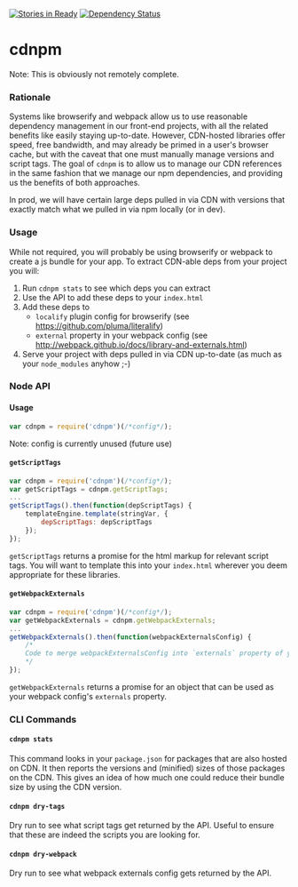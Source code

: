 [![Stories in Ready](https://badge.waffle.io/home-buddy/cdnpm.png?label=ready&title=Ready)](https://waffle.io/home-buddy/cdnpm)
[![Dependency Status](https://www.versioneye.com/user/projects/55edfc38211c6b0019001acb/badge.svg?style=flat)](https://www.versioneye.com/user/projects/55edfc38211c6b0019001acb)
# cdnpm

Note: This is obviously not remotely complete.

### Rationale

Systems like browserify and webpack allow us to use reasonable dependency management in our front-end projects, with all the related benefits like easily staying up-to-date.  However, CDN-hosted libraries offer speed, free bandwidth, and may already be primed in a user's browser cache, but with the caveat that one must manually manage versions and script tags.  The goal of `cdnpm` is to allow us to manage our CDN references in the same fashion that we manage our npm dependencies, and providing us the benefits of both approaches.

In prod, we will have certain large deps pulled in via CDN with versions that exactly match what we pulled in via npm locally (or in dev).

### Usage

While not required, you will probably be using browserify or webpack to create a js bundle for your app.  To extract CDN-able deps from your project you will:

1. Run `cdnpm stats` to see which deps you can extract
1. Use the API to add these deps to your `index.html`
1. Add these deps to
    * `localify` plugin config for browserify (see https://github.com/pluma/literalify)
    * `external` property in your webpack config (see http://webpack.github.io/docs/library-and-externals.html)
1. Serve your project with deps pulled in via CDN up-to-date (as much as your `node_modules` anyhow ;-)

### Node API

#### Usage

```js
var cdnpm = require('cdnpm')(/*config*/);
```

Note: config is currently unused (future use)

#### `getScriptTags`

```js
var cdnpm = require('cdnpm')(/*config*/);
var getScriptTags = cdnpm.getScriptTags;
...
getScriptTags().then(function(depScriptTags) {
    templateEngine.template(stringVar, {
        depScriptTags: depScriptTags
    });
});
```

`getScriptTags` returns a promise for the html markup for relevant script tags.  You will want to template this into your `index.html` wherever you deem appropriate for these libraries.

#### `getWebpackExternals`

```js
var cdnpm = require('cdnpm')(/*config*/);
var getWebpackExternals = cdnpm.getWebpackExternals;
...
getWebpackExternals().then(function(webpackExternalsConfig) {
    /*
    Code to merge webpackExternalsConfig into `externals` property of your webpack config
    */
});
```

`getWebpackExternals` returns a promise for an object that can be used as your webpack config's `externals` property.


### CLI Commands

#### `cdnpm stats`


This command looks in your `package.json` for packages that are also hosted on CDN.  It then reports the versions and (minified) sizes of those packages on the CDN.  This gives an idea of how much one could reduce their bundle size by using the CDN version.

#### `cdnpm dry-tags`

Dry run to see what script tags get returned by the API.  Useful to ensure that these are indeed the scripts you are looking for.

#### `cdnpm dry-webpack`

Dry run to see what webpack externals config gets returned by the API.

